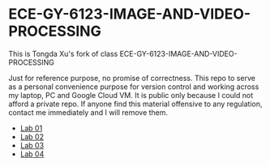 # ECE-GY-6123-IMAGE-AND-VIDEO-PROCESSING

This is Tongda Xu's fork of class ECE-GY-6123-IMAGE-AND-VIDEO-PROCESSING

Just for reference purpose, no promise of correctness. This repo to serve as a personal convenience purpose for version control and working across my laptop, PC and Google Cloud VM. It is public only because I could not afford a private repo. If anyone find this material offensive to any regulation, contact me immediately and I will remove them.

* [Lab 01](https://github.com/matonglidewazi/ECE-GY-6123-IMAGE-AND-VIDEO-PROCESSING/blob/master/CA01/COMPUTER_ASSIGNMENT_1_TEMPLATE.ipynb)
* [Lab 02](https://github.com/matonglidewazi/ECE-GY-6123-IMAGE-AND-VIDEO-PROCESSING/blob/master/CA02/tx506-CA02.ipynb)
* [Lab 03](https://github.com/matonglidewazi/ECE-GY-6123-IMAGE-AND-VIDEO-PROCESSING/blob/master/CA03/tx506-CA03.ipynb)
* [Lab 04](https://github.com/matonglidewazi/ECE-GY-6123-IMAGE-AND-VIDEO-PROCESSING/blob/master/CA04/tx506-CA04.ipynb)
